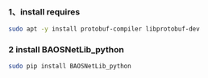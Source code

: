### 1、install requires

```bash
sudo apt -y install protobuf-compiler libprotobuf-dev
```

### 2 install BAOSNetLib_python
```bash
sudo pip install BAOSNetLib_python
```